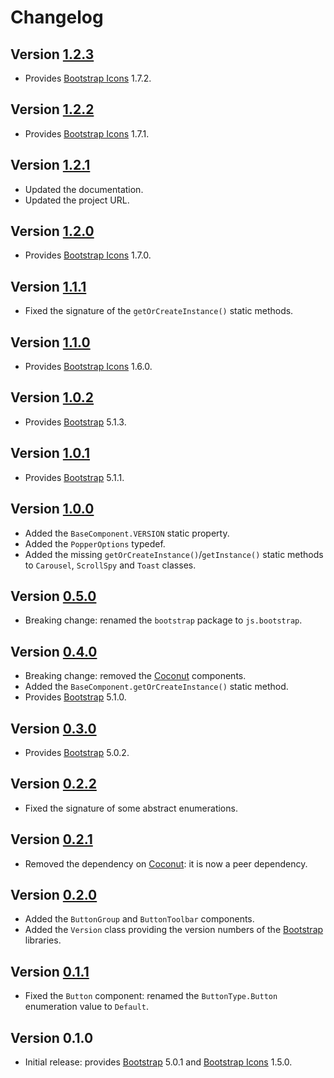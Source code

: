 # Changelog

## Version [1.2.3](https://bitbucket.org/cedx/bootstrap.hx/branches/compare/v1.2.3..v1.2.21)
- Provides [Bootstrap Icons](https://icons.getbootstrap.com) 1.7.2.

## Version [1.2.2](https://bitbucket.org/cedx/bootstrap.hx/branches/compare/v1.2.2..v1.2.1)
- Provides [Bootstrap Icons](https://icons.getbootstrap.com) 1.7.1.

## Version [1.2.1](https://bitbucket.org/cedx/bootstrap.hx/branches/compare/v1.2.1..v1.2.0)
- Updated the documentation.
- Updated the project URL.

## Version [1.2.0](https://bitbucket.org/cedx/bootstrap.hx/branches/compare/v1.2.0..v1.1.1)
- Provides [Bootstrap Icons](https://icons.getbootstrap.com) 1.7.0.

## Version [1.1.1](https://bitbucket.org/cedx/bootstrap.hx/branches/compare/v1.1.1..v1.1.0)
- Fixed the signature of the `getOrCreateInstance()` static methods.

## Version [1.1.0](https://bitbucket.org/cedx/bootstrap.hx/branches/compare/v1.1.0..v1.0.2)
- Provides [Bootstrap Icons](https://icons.getbootstrap.com) 1.6.0.

## Version [1.0.2](https://bitbucket.org/cedx/bootstrap.hx/branches/compare/v1.0.2..v1.0.1)
- Provides [Bootstrap](https://getbootstrap.com) 5.1.3.

## Version [1.0.1](https://bitbucket.org/cedx/bootstrap.hx/branches/compare/v1.0.1..v1.0.0)
- Provides [Bootstrap](https://getbootstrap.com) 5.1.1.

## Version [1.0.0](https://bitbucket.org/cedx/bootstrap.hx/branches/compare/v1.0.0..v0.5.0)
- Added the `BaseComponent.VERSION` static property.
- Added the `PopperOptions` typedef.
- Added the missing `getOrCreateInstance()`/`getInstance()` static methods to `Carousel`, `ScrollSpy` and `Toast` classes.

## Version [0.5.0](https://bitbucket.org/cedx/bootstrap.hx/branches/compare/v0.5.0..v0.4.0)
- Breaking change: renamed the `bootstrap` package to `js.bootstrap`.

## Version [0.4.0](https://bitbucket.org/cedx/bootstrap.hx/branches/compare/v0.4.0..v0.3.0)
- Breaking change: removed the [Coconut](https://github.com/MVCoconut) components.
- Added the `BaseComponent.getOrCreateInstance()` static method.
- Provides [Bootstrap](https://getbootstrap.com) 5.1.0.

## Version [0.3.0](https://bitbucket.org/cedx/bootstrap.hx/branches/compare/v0.3.0..v0.2.2)
- Provides [Bootstrap](https://getbootstrap.com) 5.0.2.

## Version [0.2.2](https://bitbucket.org/cedx/bootstrap.hx/branches/compare/v0.2.2..v0.2.1)
- Fixed the signature of some abstract enumerations.

## Version [0.2.1](https://bitbucket.org/cedx/bootstrap.hx/branches/compare/v0.2.1..v0.2.0)
- Removed the dependency on [Coconut](https://github.com/MVCoconut): it is now a peer dependency.

## Version [0.2.0](https://bitbucket.org/cedx/bootstrap.hx/branches/compare/v0.2.0..v0.1.1)
- Added the `ButtonGroup` and `ButtonToolbar` components.
- Added the `Version` class providing the version numbers of the [Bootstrap](https://getbootstrap.com) libraries.

## Version [0.1.1](https://bitbucket.org/cedx/bootstrap.hx/branches/compare/v0.1.1..v0.1.0)
- Fixed the `Button` component: renamed the `ButtonType.Button` enumeration value to `Default`.

## Version 0.1.0
- Initial release: provides [Bootstrap](https://getbootstrap.com) 5.0.1 and [Bootstrap Icons](https://icons.getbootstrap.com) 1.5.0.
